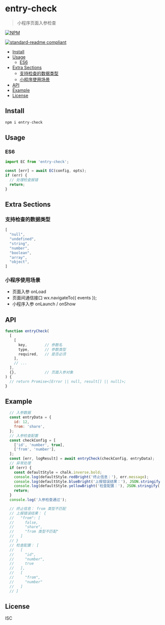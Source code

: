 # entry-check

> 小程序页面入参检查



[![NPM](https://nodei.co/npm/entry-check.png)](https://nodei.co/npm/entry-check/)

[![standard-readme compliant](https://img.shields.io/badge/readme%20style-standard-brightgreen.svg?style=flat-square)](https://github.com/RichardLitt/standard-readme)

<!-- toc -->

- [Install](#install)
- [Usage](#usage)
  - [ES6](#es6)
- [Extra Sections](#extra-sections)
  - [支持检查的数据类型](#)
  - [小程序使用场景](#)
- [API](#api)
- [Example](#example)
- [License](#license)

<!-- tocstop -->

## Install

```javascript
npm i entry-check
```

## Usage
### ES6
```javascript
import EC from 'entry-check';

const [err] = await EC(config, opts);
if (err) {
  // 处理检查报错
  return;
}
```

## Extra Sections
### 支持检查的数据类型
  ```javascript
  [
    "null",
    "undefined",
    "string",
    "number",
    "boolean",
    "array",
    "object",
  ]
  ```
### 小程序使用场景
  - 页面入参 onLoad
  - 页面间通信接口 wx.navigateTo({ events });
  - 小程序入参 onLaunch / onShow

## API
```javascript
function entryCheck(
  [
    [
      key,        // 参数名
      type,       // 参数类型
      required,   // 是否必须
    ],
    // ...
  ],
  {},             // 页面入参对象
) {
  // return Promise<[Error || null, result[] || null]>;
}
```

## Example
```javascript
  // 入参数据
  const entryData = {
    id: 12,
    from: 'share',
  };
  // 入参检查配置
  const checkConfig = [
    ['id', 'number', true],
    ['from', 'number'],
  ];
  const [err, logResult] = await entryCheck(checkConfig, entryData);
  // 异常处理
  if (err) {
    const defaultStyle = chalk.inverse.bold;
    console.log(defaultStyle.redBright('终止信息：'), err.message);
    console.log(defaultStyle.blueBright('上报错误结果：'), JSON.stringify(logResult, null, 2));
    console.log(defaultStyle.yellowBright('检查配置：'), JSON.stringify(checkConfig, null, 2));
    return;
  }
  console.log('入参检查通过');

  // 终止信息： from 类型不匹配
  // 上报错误结果： {
  //   "from": [
  //     false,
  //     "share",
  //     "from 类型不匹配"
  //   ]
  // }
  // 检查配置： [
  //   [
  //     "id",
  //     "number",
  //     true
  //   ],
  //   [
  //     "from",
  //     "number"
  //   ]
  // ]
```

## License

ISC